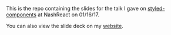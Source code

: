 This is the repo containing the slides for the talk I gave on [styled-components](https://github.com/styled-components/styled-components) at NashReact on 01/16/17.

You can also view the slide deck on my [website](http://matthamil.me/styled-components-talk/).
